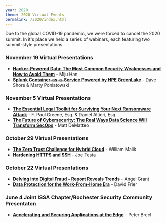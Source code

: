 ```yaml
---
year: 2020
theme: 2020 Virtual Events
permalink: /2020/index.html
---
```


Due to the global COVID-19 pandemic, we were forced to cancel the 2020 summit.  In it's place we held a series of webinars, each featuring two summit-style presentations.

### November 19 Virtual Presentations

* **[Hacker-Powered Data: The Most Common Security Weaknesses and How to Avoid Them](hacker-powered-data)** - Miju Han
* **[Splunk Container-as-a-Service Powered by HPE GreenLake](splunk-container-as-a-service)** - Dave Shore &amp; Marty Poniatowski

### November 5 Virtual Presentations

* **[The Essential Legal Toolkit for Surviving Your Next Ransomware Attack](the-essential-legal-toolkit-for-surviving-your-next-ransomware-attack)** - F. Paul Greene, Esq. &amp; Daniel Altieri, Esq.
* **[The Future of Cybersecurity: The Real Ways Data Science Will Transform SecOps](the-future-of-cybersecurity)** - Matt DeMatteo

### October 29 Virtual Presentations

* **[The Zero Trust Challenge for Hybrid Cloud](the-zero-trust-challenge-for-hybrid-cloud)** - William Malik
* **[Hardening HTTPS and SSH](hardening-https-and-ssh)** - Joe Testa

### October 22 Virtual Presentations

* **[Delving into Digital Fraud – Report Reveals Trends](delving-into-digital-fraud)** - Angel Grant
* **[Data Protection for the Work-From-Home Era](data-protection-for-the-work-from-home-era)** - David Frier

### June 4 Joint ISSA Chapter/Rochester Security Community Presentaton

* **[Accelerating and Securing Applications at the Edge](accelerating-and-securing-applications-at-the-edge)** - Peter Brecl


